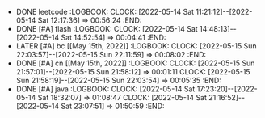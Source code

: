 - DONE leetcode
  :LOGBOOK:
  CLOCK: [2022-05-14 Sat 11:21:12]--[2022-05-14 Sat 12:17:36] =>  00:56:24
  :END:
- DONE [#A] flash
  :LOGBOOK:
  CLOCK: [2022-05-14 Sat 14:48:13]--[2022-05-14 Sat 14:52:54] =>  00:04:41
  :END:
- LATER [#A] bc [[May 15th, 2022]]
  :LOGBOOK:
  CLOCK: [2022-05-15 Sun 22:03:57]--[2022-05-15 Sun 22:11:59] =>  00:08:02
  :END:
- DONE [#A] cn [[May 15th, 2022]]
  :LOGBOOK:
  CLOCK: [2022-05-15 Sun 21:57:01]--[2022-05-15 Sun 21:58:12] =>  00:01:11
  CLOCK: [2022-05-15 Sun 21:58:19]--[2022-05-15 Sun 22:03:54] =>  00:05:35
  :END:
- DONE [#A] java
  :LOGBOOK:
  CLOCK: [2022-05-14 Sat 17:23:20]--[2022-05-14 Sat 18:32:07] =>  01:08:47
  CLOCK: [2022-05-14 Sat 21:16:52]--[2022-05-14 Sat 23:07:51] =>  01:50:59
  :END: